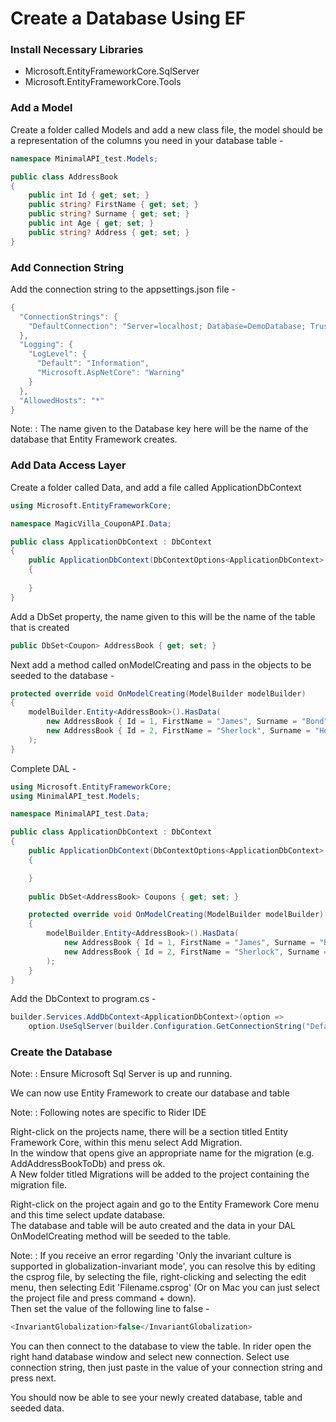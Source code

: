 # Create a Database Using EF

### Install Necessary Libraries

* Microsoft.EntityFrameworkCore.SqlServer
* Microsoft.EntityFrameworkCore.Tools

### Add a Model

Create a folder called Models and add a new class file, the model should be a representation of the columns you need in
your database table -

```C#
namespace MinimalAPI_test.Models;

public class AddressBook
{
    public int Id { get; set; }
    public string? FirstName { get; set; }
    public string? Surname { get; set; }
    public int Age { get; set; }
    public string? Address { get; set; }
}
```

### Add Connection String

Add the connection string to the appsettings.json file -

```C#
{
  "ConnectionStrings": {
    "DefaultConnection": "Server=localhost; Database=DemoDatabase; Trusted_Connection=false; TrustServerCertificate=True; User Id=sa; Password=password1;"
  },
  "Logging": {
    "LogLevel": {
      "Default": "Information",
      "Microsoft.AspNetCore": "Warning"
    }
  },
  "AllowedHosts": "*"
}
```

Note:
: The name given to the Database key here will be the name of the database that Entity Framework creates.

### Add Data Access Layer

Create a folder called Data, and add a file called ApplicationDbContext

```C#
using Microsoft.EntityFrameworkCore;

namespace MagicVilla_CouponAPI.Data;

public class ApplicationDbContext : DbContext
{
    public ApplicationDbContext(DbContextOptions<ApplicationDbContext> options) : base(options)
    {
        
    }
}
```

Add a DbSet property, the name given to this will be the name of the table that is created

```C#
public DbSet<Coupon> AddressBook { get; set; }
```

Next add a method called onModelCreating and pass in the objects to be seeded to the database -

```C#
protected override void OnModelCreating(ModelBuilder modelBuilder)
{
    modelBuilder.Entity<AddressBook>().HasData(
        new AddressBook { Id = 1, FirstName = "James", Surname = "Bond", Age = 38, Address = "London"},
        new AddressBook { Id = 2, FirstName = "Sherlock", Surname = "Holmes", Age = 45, Address = "London"}
    );
}
```

Complete DAL -

```C#
using Microsoft.EntityFrameworkCore;
using MinimalAPI_test.Models;

namespace MinimalAPI_test.Data;

public class ApplicationDbContext : DbContext
{
    public ApplicationDbContext(DbContextOptions<ApplicationDbContext> options) : base(options)
    {

    }
    
    public DbSet<AddressBook> Coupons { get; set; }

    protected override void OnModelCreating(ModelBuilder modelBuilder)
    {
        modelBuilder.Entity<AddressBook>().HasData(
            new AddressBook { Id = 1, FirstName = "James", Surname = "Bond", Age = 38, Address = "London"},
            new AddressBook { Id = 2, FirstName = "Sherlock", Surname = "Holmes", Age = 45, Address = "London"}
        );
    }
}
```

Add the DbContext to program.cs -

```C#
builder.Services.AddDbContext<ApplicationDbContext>(option =>
    option.UseSqlServer(builder.Configuration.GetConnectionString("DefaultConnection")));
```

### Create the Database

Note:
: Ensure Microsoft Sql Server is up and running.

We can now use Entity Framework to create our database and table

Note:
: Following notes are specific to Rider IDE

Right-click on the projects name, there will be a section titled Entity Framework Core, within this menu select Add
Migration.   
In the window that opens give an appropriate name for the migration (e.g. AddAddressBookToDb) and press ok.   
A New folder titled Migrations will be added to the project containing the migration file.

Right-click on the project again and go to the Entity Framework Core menu and this time select update database.   
The database and table will be auto created and the data in your DAL OnModelCreating method will be seeded to the
table.

Note:
: If you receive an error regarding 'Only the invariant culture is supported in globalization-invariant mode', you
can resolve this by editing the csprog file, by selecting the file, right-clicking and selecting the edit menu, then
selecting Edit 'Filename.csprog' (Or on Mac you can just select the project file and press command + down).   
Then set the value of the following line to false -
```C#
<InvariantGlobalization>false</InvariantGlobalization>
```

You can then connect to the database to view the table. In rider open the right hand database window and select new
connection. Select use connection string, then just paste in the value of your connection string and press next.

You should now be able to see your newly created database, table and seeded data.